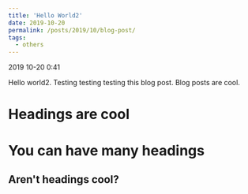 ```yaml
---
title: 'Hello World2'
date: 2019-10-20
permalink: /posts/2019/10/blog-post/
tags:
  - others
---
```

2019 10-20 0:41

Hello world2. Testing testing testing this blog post. Blog posts are cool.

Headings are cool
======

You can have many headings
======

Aren't headings cool?
------
